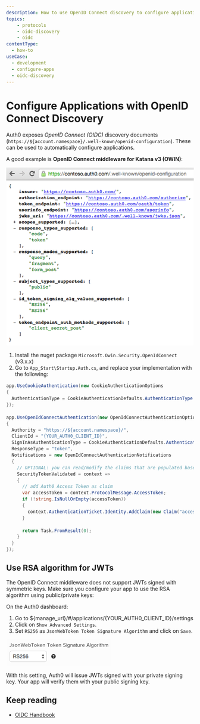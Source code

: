 ```yaml
---
description: How to use OpenID Connect discovery to configure applications with Auth0.
topics:
    - protocols
    - oidc-discovery
    - oidc
contentType:
  - how-to
useCase:
  - development
  - configure-apps
  - oidc-discovery
---
```


# Configure Applications with OpenID Connect Discovery

Auth0 exposes <dfn data-key="openid">OpenID Connect (OIDC)</dfn> discovery documents (`https://${account.namespace}/.well-known/openid-configuration`). These can be used to automatically configure applications.

A good example is __OpenID Connect middleware for Katana v3 (OWIN)__:

![](/media/articles/oidc-rs256-owin/oidc-discovery.png)

1. Install the nuget package `Microsoft.Owin.Security.OpenIdConnect` (v3.x.x)
2. Go to `App_Start\Startup.Auth.cs`, and replace your implementation with the following:

  ```cs
  app.UseCookieAuthentication(new CookieAuthenticationOptions
  {
    AuthenticationType = CookieAuthenticationDefaults.AuthenticationType
  });

  app.UseOpenIdConnectAuthentication(new OpenIdConnectAuthenticationOptions
  {
    Authority = "https://${account.namespace}/",
    ClientId = "{YOUR_AUTH0_CLIENT_ID}",
    SignInAsAuthenticationType = CookieAuthenticationDefaults.AuthenticationType,
    ResponseType = "token",
    Notifications = new OpenIdConnectAuthenticationNotifications
    {
      // OPTIONAL: you can read/modify the claims that are populated based on the JWT
      SecurityTokenValidated = context =>
      {
        // add Auth0 Access Token as claim
        var accessToken = context.ProtocolMessage.AccessToken;
        if (!string.IsNullOrEmpty(accessToken))
        {
          context.AuthenticationTicket.Identity.AddClaim(new Claim("access_token", accessToken));
        }

        return Task.FromResult(0);
      }
    }
  });
  ```

## Use RSA algorithm for JWTs

The OpenID Connect middleware does not support JWTs signed with symmetric keys. Make sure you configure your app to use the RSA algorithm using public/private keys:

On the Auth0 dashboard:

1. Go to ${manage_url}/#/applications/{YOUR_AUTH0_CLIENT_ID}/settings
2. Click on `Show Advanced Settings`.
3. Set `RS256` as `JsonWebToken Token Signature Algorithm` and click on `Save`.

![RSA 256](/media/articles/oidc-rs256-owin/rsa256.png)

With this setting, Auth0 will issue JWTs signed with your private signing key. Your app will verify them with your public signing key.

## Keep reading

* [OIDC Handbook](https://auth0.com/resources/ebooks/the-openid-connect-handbook)
